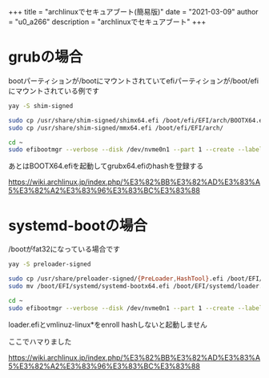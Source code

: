 +++
title = "archlinuxでセキュアブート(簡易版)"
date = "2021-03-09"
author = "u0_a266"
description = "archlinuxでセキュアブート"
+++


# grubの場合

bootパーティションが/bootにマウントされていてefiパーティションが/boot/efiにマウントされている例です

```bash
yay -S shim-signed
```

```bash
sudo cp /usr/share/shim-signed/shimx64.efi /boot/efi/EFI/arch/BOOTX64.efi
sudo cp /usr/share/shim-signed/mmx64.efi /boot/efi/EFI/arch/
```

```bash
cd ~
sudo efibootmgr --verbose --disk /dev/nvme0n1 --part 1 --create --label "Shim" --loader /EFI/arch/BOOTX64.efi
```

あとはBOOTX64.efiを起動してgrubx64.efiのhashを登録する

https://wiki.archlinux.jp/index.php/%E3%82%BB%E3%82%AD%E3%83%A5%E3%82%A2%E3%83%96%E3%83%BC%E3%83%88

# systemd-bootの場合

/bootがfat32になっている場合です

```bash
yay -S preloader-signed
```

```bash
sudo cp /usr/share/preloader-signed/{PreLoader,HashTool}.efi /boot/EFI/systemd
sudo mv /boot/EFI/systemd/systemd-bootx64.efi /boot/EFI/systemd/loader.efi
```

```bash
cd ~
sudo efibootmgr --verbose --disk /dev/nvme0n1 --part 1 --create --label "PreLoader" --loader /EFI/systemd/PreLoader.efi
```

loader.efiとvmlinuz-linux*をenroll hashしないと起動しません

ここでハマりました

https://wiki.archlinux.jp/index.php/%E3%82%BB%E3%82%AD%E3%83%A5%E3%82%A2%E3%83%96%E3%83%BC%E3%83%88
